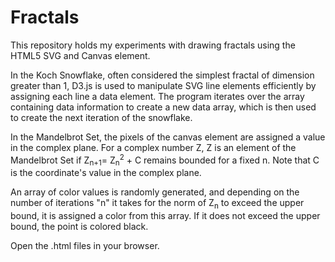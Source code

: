 # Fractals

This repository holds my experiments with drawing fractals using the HTML5 SVG and Canvas element.

In the Koch Snowflake, often considered the simplest fractal of dimension greater than 1, D3.js is used to manipulate SVG line elements
efficiently by assigning each line a data element.  The program iterates over the array containing data information to create a new data
array, which is then used to create the next iteration of the snowflake.

In the Mandelbrot Set, the pixels of the canvas element are assigned a value in the complex plane.  For a complex number Z, Z is an
element of the Mandelbrot Set if Z<sub>n+1</sub>= Z<sub>n</sub><sup>2</sup> + C remains bounded for a fixed n.  Note that C is the 
coordinate's value in the complex plane.

An array of color values is randomly generated, and depending on the number of iterations "n" it takes for the norm of Z<sub>n</sub> to 
exceed the upper bound, it is assigned a color from this array.  If it does not exceed the upper bound, the point is colored black.

Open the .html files in your browser.
